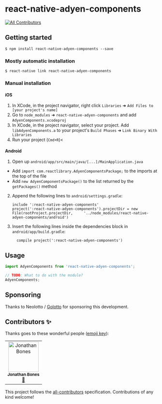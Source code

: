 # react-native-adyen-components
[![All Contributors](https://img.shields.io/badge/all_contributors-1-orange.svg?style=flat-square)](#contributors)

## Getting started

`$ npm install react-native-adyen-components --save`

### Mostly automatic installation

`$ react-native link react-native-adyen-components`

### Manual installation


#### iOS

1. In XCode, in the project navigator, right click `Libraries` ➜ `Add Files to [your project's name]`
2. Go to `node_modules` ➜ `react-native-adyen-components` and add `AdyenComponents.xcodeproj`
3. In XCode, in the project navigator, select your project. Add `libAdyenComponents.a` to your project's `Build Phases` ➜ `Link Binary With Libraries`
4. Run your project (`Cmd+R`)<

#### Android

1. Open up `android/app/src/main/java/[...]/MainApplication.java`
  - Add `import com.reactlibrary.AdyenComponentsPackage;` to the imports at the top of the file
  - Add `new AdyenComponentsPackage()` to the list returned by the `getPackages()` method
2. Append the following lines to `android/settings.gradle`:
  	```
  	include ':react-native-adyen-components'
  	project(':react-native-adyen-components').projectDir = new File(rootProject.projectDir, 	'../node_modules/react-native-adyen-components/android')
  	```
3. Insert the following lines inside the dependencies block in `android/app/build.gradle`:
  	```
      compile project(':react-native-adyen-components')
  	```


## Usage
```javascript
import AdyenComponents from 'react-native-adyen-components';

// TODO: What to do with the module?
AdyenComponents;
```

## Sponsoring

Thanks to Neolotto / [Golotto](https://www.golotto.de/) for sponsoring this development.

## Contributors ✨

Thanks goes to these wonderful people ([emoji key](https://allcontributors.org/docs/en/emoji-key)):

<!-- ALL-CONTRIBUTORS-LIST:START - Do not remove or modify this section -->
<!-- prettier-ignore -->
<table>
  <tr>
    <td align="center"><a href="https://github.com/bonesyblue"><img src="https://avatars0.githubusercontent.com/u/7486722?v=4" width="100px;" alt="Jonathan Bones"/><br /><sub><b>Jonathan Bones</b></sub></a><br /><a href="https://github.com/nuuk-gmbh/react-native-adyen-components/commits?author=bonesyblue" title="Documentation">📖</a></td>
  </tr>
</table>

<!-- ALL-CONTRIBUTORS-LIST:END -->

This project follows the [all-contributors](https://github.com/all-contributors/all-contributors) specification. Contributions of any kind welcome!